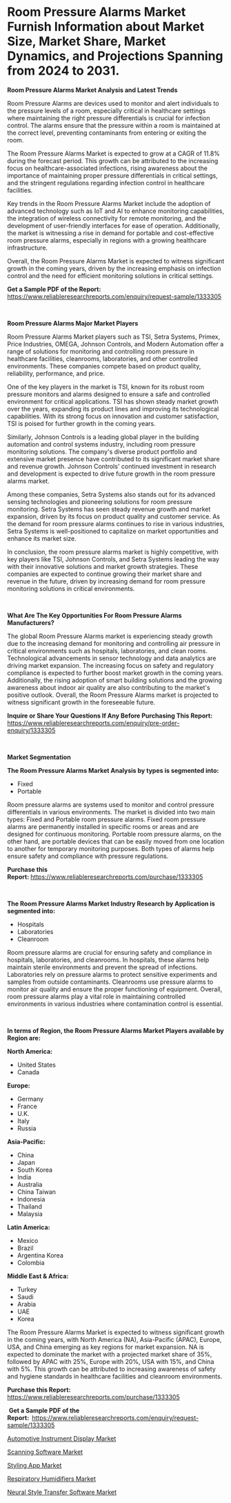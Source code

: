 <p><h1>Room Pressure Alarms Market Furnish Information about Market Size, Market Share, Market Dynamics, and Projections Spanning from 2024 to 2031.</h1></p><p><strong>Room Pressure Alarms Market Analysis and Latest Trends</strong></p>
<p><p>Room Pressure Alarms are devices used to monitor and alert individuals to the pressure levels of a room, especially critical in healthcare settings where maintaining the right pressure differentials is crucial for infection control. The alarms ensure that the pressure within a room is maintained at the correct level, preventing contaminants from entering or exiting the room. </p><p>The Room Pressure Alarms Market is expected to grow at a CAGR of 11.8% during the forecast period. This growth can be attributed to the increasing focus on healthcare-associated infections, rising awareness about the importance of maintaining proper pressure differentials in critical settings, and the stringent regulations regarding infection control in healthcare facilities. </p><p>Key trends in the Room Pressure Alarms Market include the adoption of advanced technology such as IoT and AI to enhance monitoring capabilities, the integration of wireless connectivity for remote monitoring, and the development of user-friendly interfaces for ease of operation. Additionally, the market is witnessing a rise in demand for portable and cost-effective room pressure alarms, especially in regions with a growing healthcare infrastructure. </p><p>Overall, the Room Pressure Alarms Market is expected to witness significant growth in the coming years, driven by the increasing emphasis on infection control and the need for efficient monitoring solutions in critical settings.</p></p>
<p><strong>Get a Sample PDF of the Report:&nbsp;</strong> <a href="https://www.reliableresearchreports.com/enquiry/request-sample/1333305">https://www.reliableresearchreports.com/enquiry/request-sample/1333305</a></p>
<p>&nbsp;</p>
<p><strong>Room Pressure Alarms Major Market Players</strong></p>
<p><p>Room Pressure Alarms Market players such as TSI, Setra Systems, Primex, Price Industries, OMEGA, Johnson Controls, and Modern Automation offer a range of solutions for monitoring and controlling room pressure in healthcare facilities, cleanrooms, laboratories, and other controlled environments. These companies compete based on product quality, reliability, performance, and price.</p><p>One of the key players in the market is TSI, known for its robust room pressure monitors and alarms designed to ensure a safe and controlled environment for critical applications. TSI has shown steady market growth over the years, expanding its product lines and improving its technological capabilities. With its strong focus on innovation and customer satisfaction, TSI is poised for further growth in the coming years.</p><p>Similarly, Johnson Controls is a leading global player in the building automation and control systems industry, including room pressure monitoring solutions. The company's diverse product portfolio and extensive market presence have contributed to its significant market share and revenue growth. Johnson Controls' continued investment in research and development is expected to drive future growth in the room pressure alarms market.</p><p>Among these companies, Setra Systems also stands out for its advanced sensing technologies and pioneering solutions for room pressure monitoring. Setra Systems has seen steady revenue growth and market expansion, driven by its focus on product quality and customer service. As the demand for room pressure alarms continues to rise in various industries, Setra Systems is well-positioned to capitalize on market opportunities and enhance its market size.</p><p>In conclusion, the room pressure alarms market is highly competitive, with key players like TSI, Johnson Controls, and Setra Systems leading the way with their innovative solutions and market growth strategies. These companies are expected to continue growing their market share and revenue in the future, driven by increasing demand for room pressure monitoring solutions in critical environments.</p></p>
<p>&nbsp;</p>
<p><strong>What Are The Key Opportunities For Room Pressure Alarms Manufacturers?</strong></p>
<p><p>The global Room Pressure Alarms market is experiencing steady growth due to the increasing demand for monitoring and controlling air pressure in critical environments such as hospitals, laboratories, and clean rooms. Technological advancements in sensor technology and data analytics are driving market expansion. The increasing focus on safety and regulatory compliance is expected to further boost market growth in the coming years. Additionally, the rising adoption of smart building solutions and the growing awareness about indoor air quality are also contributing to the market's positive outlook. Overall, the Room Pressure Alarms market is projected to witness significant growth in the foreseeable future.</p></p>
<p><strong>Inquire or Share Your Questions If Any Before Purchasing This Report:</strong> <a href="https://www.reliableresearchreports.com/enquiry/pre-order-enquiry/1333305">https://www.reliableresearchreports.com/enquiry/pre-order-enquiry/1333305</a></p>
<p>&nbsp;</p>
<p><strong>Market Segmentation</strong></p>
<p><strong>The Room Pressure Alarms Market Analysis by types is segmented into:</strong></p>
<p><ul><li>Fixed</li><li>Portable</li></ul></p>
<p><p>Room pressure alarms are systems used to monitor and control pressure differentials in various environments. The market is divided into two main types: Fixed and Portable room pressure alarms. Fixed room pressure alarms are permanently installed in specific rooms or areas and are designed for continuous monitoring. Portable room pressure alarms, on the other hand, are portable devices that can be easily moved from one location to another for temporary monitoring purposes. Both types of alarms help ensure safety and compliance with pressure regulations.</p></p>
<p><strong>Purchase this Report:&nbsp;</strong><a href="https://www.reliableresearchreports.com/purchase/1333305">https://www.reliableresearchreports.com/purchase/1333305</a></p>
<p>&nbsp;</p>
<p><strong>The Room Pressure Alarms Market Industry Research by Application is segmented into:</strong></p>
<p><ul><li>Hospitals</li><li>Laboratories</li><li>Cleanroom</li></ul></p>
<p><p>Room pressure alarms are crucial for ensuring safety and compliance in hospitals, laboratories, and cleanrooms. In hospitals, these alarms help maintain sterile environments and prevent the spread of infections. Laboratories rely on pressure alarms to protect sensitive experiments and samples from outside contaminants. Cleanrooms use pressure alarms to monitor air quality and ensure the proper functioning of equipment. Overall, room pressure alarms play a vital role in maintaining controlled environments in various industries where contamination control is essential.</p></p>
<p>&nbsp;</p>
<p><strong>In terms of Region, the Room Pressure Alarms Market Players available by Region are:</strong></p>
<p>
    <p> <strong> North America: </strong>
        <ul>
            <li>United States</li>
            <li>Canada</li>
        </ul>
        </p> 
    <p> <strong> Europe: </strong>
        <ul>
            <li>Germany</li>
            <li>France</li>
            <li>U.K.</li>
            <li>Italy</li>
            <li>Russia</li>
        </ul>
        </p> 
    <p> <strong> Asia-Pacific: </strong>
        <ul>
            <li>China</li>
            <li>Japan</li>
            <li>South Korea</li>
            <li>India</li>
            <li>Australia</li>
            <li>China Taiwan</li>
            <li>Indonesia</li>
            <li>Thailand</li>
            <li>Malaysia</li>
        </ul>
        </p> 
    <p> <strong> Latin America: </strong>
        <ul>
            <li>Mexico</li>
            <li>Brazil</li>
            <li>Argentina Korea</li>
            <li>Colombia</li>
        </ul>
        </p> 
    <p> <strong> Middle East & Africa: </strong>
        <ul>
            <li>Turkey</li>
            <li>Saudi</li>
            <li>Arabia</li>
            <li>UAE</li>
            <li>Korea</li>
        </ul>
    </p>
    </p>
<p><p>The Room Pressure Alarms Market is expected to witness significant growth in the coming years, with North America (NA), Asia-Pacific (APAC), Europe, USA, and China emerging as key regions for market expansion. NA is expected to dominate the market with a projected market share of 35%, followed by APAC with 25%, Europe with 20%, USA with 15%, and China with 5%. This growth can be attributed to increasing awareness of safety and hygiene standards in healthcare facilities and cleanroom environments.</p></p>
<p><strong>Purchase this Report: </strong><a href="https://www.reliableresearchreports.com/purchase/1333305">https://www.reliableresearchreports.com/purchase/1333305</a></p>
<p>&nbsp;<strong>Get a Sample PDF of the Report:&nbsp;&nbsp;</strong><a href="https://www.reliableresearchreports.com/enquiry/request-sample/1333305">https://www.reliableresearchreports.com/enquiry/request-sample/1333305</a></p>
<p><strong></strong></p>
<p><p><a href="https://github.com/Whitneyboyettebo9kiw7yr13/Market-Research-Report-List-1/blob/main/automotive-instrument-display-market.md">Automotive Instrument Display Market</a></p><p><a href="https://medium.com/@dougschmidt1982/scanning-software-market-size-cagr-trends-2024-2030-3fc7d3e7f643">Scanning Software Market</a></p><p><a href="https://medium.com/@dougschmidt1982/styling-app-market-size-and-market-trends-complete-industry-overview-2024-to-2031-4f9906a04a95">Styling App Market</a></p><p><a href="https://github.com/sonuprakash1/Market-Research-Report-List-1/blob/main/respiratory-humidifiers-market.md">Respiratory Humidifiers Market</a></p><p><a href="https://medium.com/@dougschmidt1982/neural-style-transfer-software-market-exploring-market-share-market-trends-and-future-growth-447a9d34e4ff">Neural Style Transfer Software Market</a></p></p>